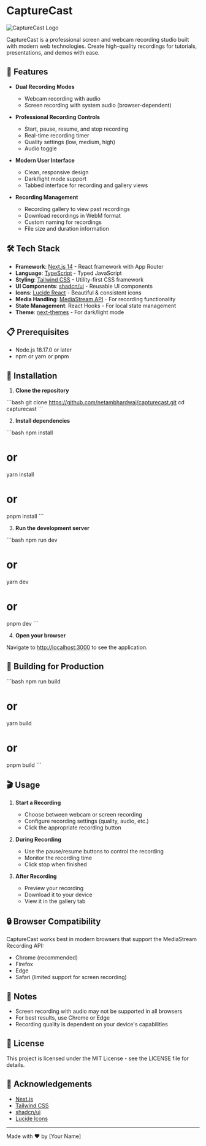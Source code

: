# CaptureCast

![CaptureCast Logo](https://placeholder.svg?height=100&width=100)

CaptureCast is a professional screen and webcam recording studio built with modern web technologies. Create high-quality recordings for tutorials, presentations, and demos with ease.

## 🚀 Features

- **Dual Recording Modes**

  - Webcam recording with audio
  - Screen recording with system audio (browser-dependent)

- **Professional Recording Controls**

  - Start, pause, resume, and stop recording
  - Real-time recording timer
  - Quality settings (low, medium, high)
  - Audio toggle

- **Modern User Interface**

  - Clean, responsive design
  - Dark/light mode support
  - Tabbed interface for recording and gallery views

- **Recording Management**
  - Recording gallery to view past recordings
  - Download recordings in WebM format
  - Custom naming for recordings
  - File size and duration information

## 🛠️ Tech Stack

- **Framework**: [Next.js 14](https://nextjs.org/) - React framework with App Router
- **Language**: [TypeScript](https://www.typescriptlang.org/) - Typed JavaScript
- **Styling**: [Tailwind CSS](https://tailwindcss.com/) - Utility-first CSS framework
- **UI Components**: [shadcn/ui](https://ui.shadcn.com/) - Reusable UI components
- **Icons**: [Lucide React](https://lucide.dev/) - Beautiful & consistent icons
- **Media Handling**: [MediaStream API](https://developer.mozilla.org/en-US/docs/Web/API/MediaStream_Recording_API) - For recording functionality
- **State Management**: React Hooks - For local state management
- **Theme**: [next-themes](https://github.com/pacocoursey/next-themes) - For dark/light mode

## 📋 Prerequisites

- Node.js 18.17.0 or later
- npm or yarn or pnpm

## 🔧 Installation

1. **Clone the repository**

\`\`\`bash
git clone https://github.com/netambhardwaj/capturecast.git
cd capturecast
\`\`\`

2. **Install dependencies**

\`\`\`bash
npm install

# or

yarn install

# or

pnpm install
\`\`\`

3. **Run the development server**

\`\`\`bash
npm run dev

# or

yarn dev

# or

pnpm dev
\`\`\`

4. **Open your browser**

Navigate to [http://localhost:3000](http://localhost:3000) to see the application.

## 🚀 Building for Production

\`\`\`bash
npm run build

# or

yarn build

# or

pnpm build
\`\`\`

## 🎬 Usage

1. **Start a Recording**

   - Choose between webcam or screen recording
   - Configure recording settings (quality, audio, etc.)
   - Click the appropriate recording button

2. **During Recording**

   - Use the pause/resume buttons to control the recording
   - Monitor the recording time
   - Click stop when finished

3. **After Recording**
   - Preview your recording
   - Download it to your device
   - View it in the gallery tab

## 🔒 Browser Compatibility

CaptureCast works best in modern browsers that support the MediaStream Recording API:

- Chrome (recommended)
- Firefox
- Edge
- Safari (limited support for screen recording)

## 📝 Notes

- Screen recording with audio may not be supported in all browsers
- For best results, use Chrome or Edge
- Recording quality is dependent on your device's capabilities

## 📜 License

This project is licensed under the MIT License - see the LICENSE file for details.

## 🙏 Acknowledgements

- [Next.js](https://nextjs.org/)
- [Tailwind CSS](https://tailwindcss.com/)
- [shadcn/ui](https://ui.shadcn.com/)
- [Lucide Icons](https://lucide.dev/)

---

Made with ❤️ by [Your Name]
